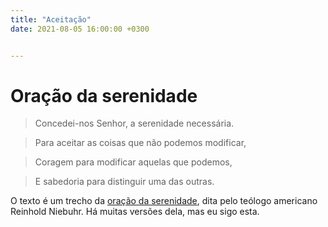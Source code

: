 ```yaml
---
title: "Aceitação"
date: 2021-08-05 16:00:00 +0300


---
```

# Oração da serenidade

> Concedei-nos Senhor, a serenidade necessária.

> Para aceitar as coisas que não podemos modificar,

> Coragem para modificar aquelas que podemos,

> E sabedoria para distinguir uma das outras.

<!--more-->

O texto é um trecho da [oração da serenidade](https://pt.wikipedia.org/wiki/Ora%C3%A7%C3%A3o_da_Serenidade), dita pelo teólogo americano Reinhold Niebuhr. Há muitas versões dela, mas eu sigo esta.